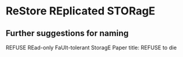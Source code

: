 # ReStore	REplicated STORagE

## Further suggestions for naming
REFUSE	REad-only FaUlt-tolerant StoragE
Paper title: REFUSE to die 
